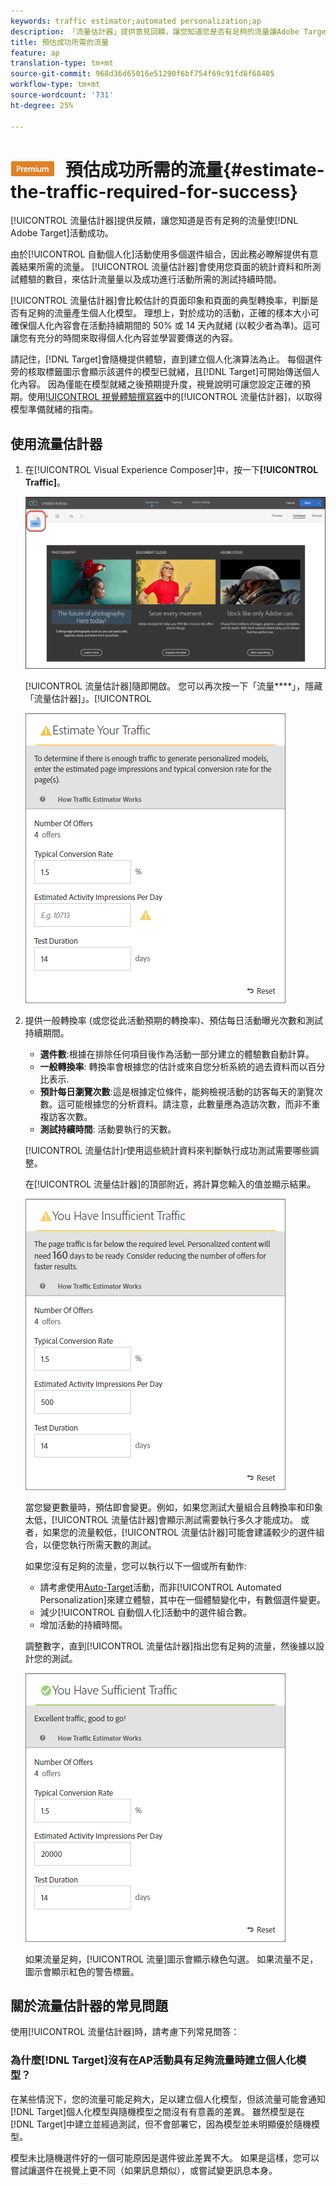```yaml
---
keywords: traffic estimator;automated personalization;ap
description: 「流量估計器」提供意見回饋，讓您知道您是否有足夠的流量讓Adobe Target活動成功。
title: 預估成功所需的流量
feature: ap
translation-type: tm+mt
source-git-commit: 968d36d65016e51290f6bf754f69c91fd8f68405
workflow-type: tm+mt
source-wordcount: '731'
ht-degree: 25%

---
```



# ![PREMIUM](/help/assets/premium.png) 預估成功所需的流量{#estimate-the-traffic-required-for-success}

[!UICONTROL 流量估計器]提供反饋，讓您知道是否有足夠的流量使[!DNL Adobe Target]活動成功。

由於[!UICONTROL 自動個人化]活動使用多個選件組合，因此務必瞭解提供有意義結果所需的流量。 [!UICONTROL 流量估計器]會使用您頁面的統計資料和所測試體驗的數目，來估計流量量以及成功進行活動所需的測試持續時間。

[!UICONTROL 流量估計器]會比較估計的頁面印象和頁面的典型轉換率，判斷是否有足夠的流量產生個人化模型。 理想上，對於成功的活動，正確的樣本大小可確保個人化內容會在活動持續期間的 50% 或 14 天內就緒 (以較少者為準)。這可讓您有充分的時間來取得個人化內容並學習要傳送的內容。

請記住，[!DNL Target]會隨機提供體驗，直到建立個人化演算法為止。 每個選件旁的核取標籤圖示會顯示該選件的模型已就緒，且[!DNL Target]可開始傳送個人化內容。 因為僅能在模型就緒之後預期提升度，視覺說明可讓您設定正確的預期。使用[!UICONTROL 視覺體驗撰寫器](VEC)中的[!UICONTROL 流量估計器]，以取得模型準備就緒的指南。

## 使用流量估計器

1. 在[!UICONTROL Visual Experience Composer]中，按一下&#x200B;**[!UICONTROL Traffic]**。

   ![流量圖示](/help/c-activities/t-automated-personalization/assets/icon-traffic.png)

   [!UICONTROL 流量估計器]隨即開啟。 您可以再次按一下「流量&#x200B;****」，隱藏「流量估計器]」。[!UICONTROL 

   ![](assets/ap_est.png)

1. 提供一般轉換率 (或您從此活動預期的轉換率)、預估每日活動曝光次數和測試持續期間。

   * **選件數**:根據在排除任何項目後作為活動一部分建立的體驗數自動計算。
   * **一般轉換率**: 轉換率會根據您的估計或來自您分析系統的過去資料而以百分比表示.
   * **預計每日瀏覽次數**:這是根據定位條件，能夠檢視活動的訪客每天的瀏覽次數。這可能根據您的分析資料。請注意，此數量應為造訪次數，而非不重複訪客次數。
   * **測試持續時間**: 活動要執行的天數。

   [!UICONTROL 流量估計]r使用這些統計資料來判斷執行成功測試需要哪些調整。

   在[!UICONTROL 流量估計器]的頂部附近，將計算您輸入的值並顯示結果。

   ![](assets/ap_est_no.png)

   當您變更數量時，預估即會變更。例如，如果您測試大量組合且轉換率和印象太低，[!UICONTROL 流量估計器]會顯示測試需要執行多久才能成功。 或者，如果您的流量較低，[!UICONTROL 流量估計器]可能會建議較少的選件組合，以便您執行所需天數的測試。

   如果您沒有足夠的流量，您可以執行以下一個或所有動作:

   * 請考慮使用[Auto-Target](/help/c-activities/auto-target/auto-target-to-optimize.md)活動，而非[!UICONTROL Automated Personalization]來建立體驗，其中在一個體驗變化中，有數個選件變更。
   * 減少[!UICONTROL 自動個人化]活動中的選件組合數。
   * 增加活動的持續時間。

   調整數字，直到[!UICONTROL 流量估計器]指出您有足夠的流量，然後據以設計您的測試。

   ![](assets/ap_est_yes.png)

   如果流量足夠，[!UICONTROL 流量]圖示會顯示綠色勾選。 如果流量不足，圖示會顯示紅色的警告標籤。

## 關於流量估計器的常見問題

使用[!UICONTROL 流量估計器]時，請考慮下列常見問答：

### 為什麼[!DNL Target]沒有在AP活動具有足夠流量時建立個人化模型？

在某些情況下，您的流量可能足夠大，足以建立個人化模型，但該流量可能會通知[!DNL Target]個人化模型與隨機模型之間沒有有意義的差異。 雖然模型是在[!DNL Target]中建立並經過測試，但不會部署它，因為模型並未明顯優於隨機模型。

模型未比隨機選件好的一個可能原因是選件彼此差異不大。 如果是這樣，您可以嘗試讓選件在視覺上更不同（如果訊息類似），或嘗試變更訊息本身。
